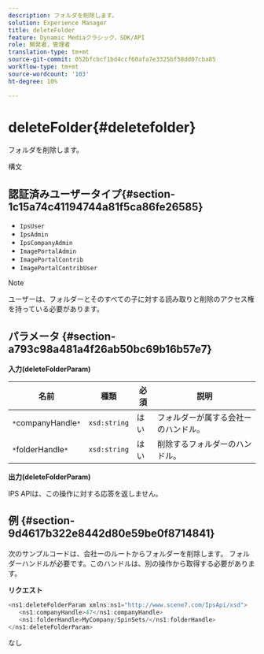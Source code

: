 ```yaml
---
description: フォルダを削除します。
solution: Experience Manager
title: deleteFolder
feature: Dynamic Mediaクラシック，SDK/API
role: 開発者，管理者
translation-type: tm+mt
source-git-commit: 052bfcbcf1bd4ccf60afa7e3325bf58dd07cba85
workflow-type: tm+mt
source-wordcount: '103'
ht-degree: 10%

---
```



# deleteFolder{#deletefolder}

フォルダを削除します。

構文

## 認証済みユーザータイプ{#section-1c15a74c41194744a81f5ca86fe26585}

* `IpsUser`
* `IpsAdmin`
* `IpsCompanyAdmin`
* `ImagePortalAdmin`
* `ImagePortalContrib`
* `ImagePortalContribUser`

>[!NOTE]
>
>ユーザーは、フォルダーとそのすべての子に対する読み取りと削除のアクセス権を持っている必要があります。

## パラメータ {#section-a793c98a481a4f26ab50bc69b16b57e7}

**入力(deleteFolderParam)**

| 名前 | 種類 | 必須 | 説明 |
|---|---|---|---|
| `*`companyHandle`*` | `xsd:string` | はい | フォルダーが属する会社ーのハンドル。 |
| `*`folderHandle`*` | `xsd:string` | はい | 削除するフォルダーのハンドル。 |

**出力(deleteFolderParam)**

IPS APIは、この操作に対する応答を返しません。

## 例 {#section-9d4617b322e8442d80e59be0f8714841}

次のサンプルコードは、会社ーのルートからフォルダーを削除します。 フォルダーハンドルが必要です。このハンドルは、別の操作から取得する必要があります。

**リクエスト**

```java
<ns1:deleteFolderParam xmlns:ns1="http://www.scene7.com/IpsApi/xsd">
   <ns1:companyHandle>47</ns1:companyHandle>
   <ns1:folderHandle>MyCompany/SpinSets/</ns1:folderHandle>
</ns1:deleteFolderParam>
```

なし
